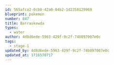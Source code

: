 ```yaml
---
id: 565afca2-0cb0-42a0-84b2-1d2358129969
blueprint: pokemon
number: 847
title: Barraskewda
types:
  - water
author: 4d8d6ede-5963-429f-9c2f-74b897007e0c
tags:
  - stage-1
updated_by: 4d8d6ede-5963-429f-9c2f-74b897007e0c
updated_at: 1716570717
---
```

